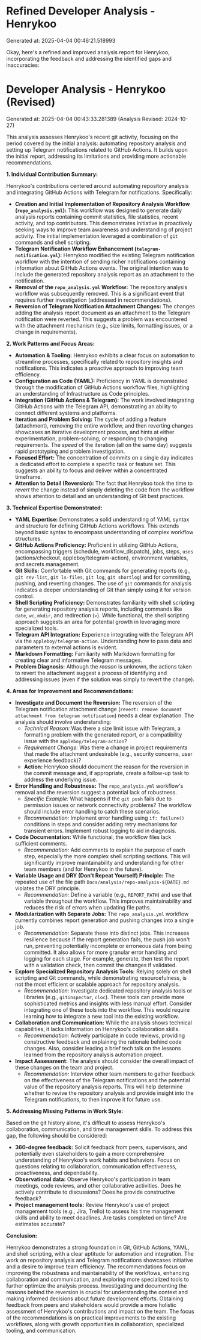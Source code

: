 # Refined Developer Analysis - Henrykoo
Generated at: 2025-04-04 00:46:21.518993

Okay, here's a refined and improved analysis report for Henrykoo, incorporating the feedback and addressing the identified gaps and inaccuracies:

# Developer Analysis - Henrykoo (Revised)
Generated at: 2025-04-04 00:43:33.281389 (Analysis Revised: 2024-10-27)

This analysis assesses Henrykoo's recent git activity, focusing on the period covered by the initial analysis: automating repository analysis and setting up Telegram notifications related to GitHub Actions.  It builds upon the initial report, addressing its limitations and providing more actionable recommendations.

**1. Individual Contribution Summary:**

Henrykoo's contributions centered around automating repository analysis and integrating GitHub Actions with Telegram for notifications. Specifically:

*   **Creation and Initial Implementation of Repository Analysis Workflow (`repo_analysis.yml`):** This workflow was designed to generate daily analysis reports containing commit statistics, file statistics, recent activity, and top contributors.  This demonstrates initiative in proactively seeking ways to improve team awareness and understanding of project activity. The initial implementation leveraged a combination of `git` commands and shell scripting.
*   **Telegram Notification Workflow Enhancement (`telegram-notification.yml`):** Henrykoo modified the existing Telegram notification workflow with the intention of sending richer notifications containing information about GitHub Actions events. The original intention was to include the generated repository analysis report as an attachment to the notification.
*   **Removal of the `repo_analysis.yml` Workflow:**  The repository analysis workflow was subsequently removed. This is a significant event that requires further investigation (addressed in recommendations).
*   **Reversion of Telegram Notification Attachment Changes:** The changes adding the analysis report document as an attachment to the Telegram notification were reverted. This suggests a problem was encountered with the attachment mechanism (e.g., size limits, formatting issues, or a change in requirements).

**2. Work Patterns and Focus Areas:**

*   **Automation & Tooling:**  Henrykoo exhibits a clear focus on automation to streamline processes, specifically related to repository insights and notifications. This indicates a proactive approach to improving team efficiency.
*   **Configuration as Code (YAML):** Proficiency in YAML is demonstrated through the modification of GitHub Actions workflow files, highlighting an understanding of Infrastructure as Code principles.
*   **Integration (GitHub Actions & Telegram):** The work involved integrating GitHub Actions with the Telegram API, demonstrating an ability to connect different systems and platforms.
*   **Iteration and Problem Solving:**  The cycle of adding a feature (attachment), removing the entire workflow, and then reverting changes showcases an iterative development process, and hints at either experimentation, problem-solving, or responding to changing requirements. The *speed* of the iteration (all on the same day) suggests rapid prototyping and problem investigation.
*   **Focused Effort:** The concentration of commits on a single day indicates a dedicated effort to complete a specific task or feature set. This suggests an ability to focus and deliver within a concentrated timeframe.
*   **Attention to Detail (Reversion):**  The fact that Henrykoo took the time to *revert* the change instead of simply deleting the code from the workflow shows attention to detail and an understanding of Git best practices.

**3. Technical Expertise Demonstrated:**

*   **YAML Expertise:** Demonstrates a solid understanding of YAML syntax and structure for defining GitHub Actions workflows. This extends beyond basic syntax to encompass understanding of complex workflow structures.
*   **GitHub Actions Proficiency:** Proficient in utilizing GitHub Actions, encompassing triggers (schedule, workflow_dispatch), jobs, steps, `uses` (actions/checkout, appleboy/telegram-action), environment variables, and secrets management.
*   **Git Skills:** Comfortable with Git commands for generating reports (e.g., `git rev-list`, `git ls-files`, `git log`, `git shortlog`) and for committing, pushing, and reverting changes.  The use of `git` commands for analysis indicates a deeper understanding of Git than simply using it for version control.
*   **Shell Scripting Proficiency:** Demonstrates familiarity with shell scripting for generating repository analysis reports, including commands like `date`, `wc`, `mkdir`, and redirection (`>`). While functional, the shell scripting approach suggests an area for potential growth in leveraging more specialized tools.
*   **Telegram API Integration:** Experience integrating with the Telegram API via the `appleboy/telegram-action`. Understanding how to pass data and parameters to external actions is evident.
*   **Markdown Formatting:** Familiarity with Markdown formatting for creating clear and informative Telegram messages.
*   **Problem Diagnosis:** Although the *reason* is unknown, the actions taken to revert the attachment suggest a process of identifying and addressing issues (even if the solution was simply to revert the change).

**4. Areas for Improvement and Recommendations:**

*   **Investigate and Document the Reversion:** The reversion of the Telegram notification attachment change (`revert: remove document attachment from telegram notification`) needs a clear explanation. The analysis should involve understanding:
    *   *Technical Reason:* Was there a size limit issue with Telegram, a formatting problem with the generated report, or a compatibility issue with the `appleboy/telegram-action`?
    *   *Requirement Change:* Was there a change in project requirements that made the attachment undesirable (e.g., security concerns, user experience feedback)?
    *   **Action:** Henrykoo should document the reason for the reversion in the commit message and, if appropriate, create a follow-up task to address the underlying issue.
*   **Error Handling and Robustness:** The `repo_analysis.yml` workflow's removal and the reversion suggest a potential lack of robustness.
    *   *Specific Example:* What happens if the `git push` fails due to permission issues or network connectivity problems? The workflow should include error handling to catch these scenarios.
    *   *Recommendation:* Implement error handling using `if: failure()` conditions in steps and consider adding retry mechanisms for transient errors.  Implement robust logging to aid in diagnosis.
*   **Code Documentation:** While functional, the workflow files lack sufficient comments.
    *   *Recommendation:* Add comments to explain the purpose of each step, especially the more complex shell scripting sections. This will significantly improve maintainability and understanding for other team members (and for Henrykoo in the future).
*   **Variable Usage and DRY (Don't Repeat Yourself) Principle:** The repeated use of the file path `Docs/analysis/repo-analysis-${DATE}.md` violates the DRY principle.
    *   *Recommendation:* Define a variable (e.g., `REPORT_PATH`) and use that variable throughout the workflow. This improves maintainability and reduces the risk of errors when updating file paths.
*   **Modularization with Separate Jobs:** The `repo_analysis.yml` workflow currently combines report generation and pushing changes into a single job.
    *   *Recommendation:* Separate these into distinct jobs. This increases resilience because if the report generation fails, the push job won't run, preventing potentially incomplete or erroneous data from being committed. It also allows for more granular error handling and logging for each stage. For example, generate, then test the report with a validation check, then commit the changes if validated.
*   **Explore Specialized Repository Analysis Tools:** Relying solely on shell scripting and Git commands, while demonstrating resourcefulness, is not the most efficient or scalable approach for repository analysis.
    *   *Recommendation:* Investigate dedicated repository analysis tools or libraries (e.g., `gitinspector`, `cloc`). These tools can provide more sophisticated metrics and insights with less manual effort. Consider integrating one of these tools into the workflow. This would require learning how to integrate a new tool into the existing workflow.
*   **Collaboration and Communication:** While the analysis shows technical capabilities, it lacks information on Henrykoo's collaboration skills.
    *   *Recommendation:*  Actively participate in code reviews, providing constructive feedback and explaining the rationale behind code changes. Also, consider leading a brief tech talk on the lessons learned from the repository analysis automation project.
*   **Impact Assessment:** The analysis should consider the overall impact of these changes on the team and project.
    *   *Recommendation:* Interview other team members to gather feedback on the effectiveness of the Telegram notifications and the potential value of the repository analysis reports. This will help determine whether to revive the repository analysis and provide insight into the Telegram notifications, to then improve it for future use.

**5. Addressing Missing Patterns in Work Style:**

Based on the git history alone, it's difficult to assess Henrykoo's collaboration, communication, and time management skills. To address this gap, the following should be considered:

*   **360-degree feedback:** Solicit feedback from peers, supervisors, and potentially even stakeholders to gain a more comprehensive understanding of Henrykoo's work habits and behaviors. Focus on questions relating to collaboration, communication effectiveness, proactiveness, and dependability.
*   **Observational data:** Observe Henrykoo's participation in team meetings, code reviews, and other collaborative activities. Does he actively contribute to discussions? Does he provide constructive feedback?
*   **Project management tools:** Review Henrykoo's use of project management tools (e.g., Jira, Trello) to assess his time management skills and ability to meet deadlines. Are tasks completed on time? Are estimates accurate?

**Conclusion:**

Henrykoo demonstrates a strong foundation in Git, GitHub Actions, YAML, and shell scripting, with a clear aptitude for automation and integration.  The work on repository analysis and Telegram notifications showcases initiative and a desire to improve team efficiency. The recommendations focus on improving the robustness and maintainability of the workflows, enhancing collaboration and communication, and exploring more specialized tools to further optimize the analysis process. Investigating and documenting the reasons behind the reversion is crucial for understanding the context and making informed decisions about future development efforts. Obtaining feedback from peers and stakeholders would provide a more holistic assessment of Henrykoo's contributions and impact on the team. The focus of the recommendations is on practical improvements to the existing workflows, along with growth opportunities in collaboration, specialized tooling, and communication.
